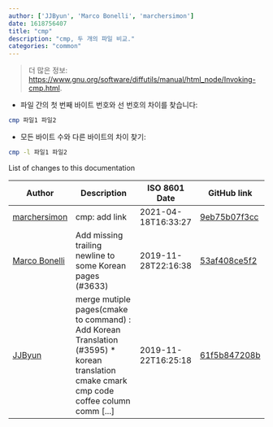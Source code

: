 ```yaml
---
author: ['JJByun', 'Marco Bonelli', 'marchersimon']
date: 1618756407
title: "cmp"
description: "cmp, 두 개의 파일 비교."
categories: "common"
---
```

> 더 많은 정보: <https://www.gnu.org/software/diffutils/manual/html_node/Invoking-cmp.html>.

- 파일 간의 첫 번째 바이트 번호와 선 번호의 차이를 찾습니다:

```bash
cmp 파일1 파일2
```

- 모든 바이트 수와 다른 바이트의 차이 찾기:

```bash
cmp -l 파일1 파일2
```
List of changes to this documentation


Author | Description | ISO 8601 Date | GitHub link
------|-----|-----|-----
[marchersimon](mailto:marchersimon@zohomail.eu) | cmp: add link | 2021-04-18T16:33:27 | [9eb75b07f3cc](https://github.com/tldr-pages/tldr/commit/9eb75b07f3cc3af985266eb4ded57ce7ac877abc)
[Marco Bonelli](mailto:mebeim@users.noreply.github.com) | Add missing trailing newline to some Korean pages (#3633) | 2019-11-28T22:16:38 | [53af408ce5f2](https://github.com/tldr-pages/tldr/commit/53af408ce5f2cd186e88d32b54203109e890486c)
[JJByun](mailto:jd0909@naver.com) | merge mutiple pages(cmake to command) : Add Korean Translation (#3595) * korean translation cmake cmark cmp code coffee column comm [...] | 2019-11-22T16:25:18 | [61f5b847208b](https://github.com/tldr-pages/tldr/commit/61f5b847208bf1994b04849aaa5d16948f1716b5)

